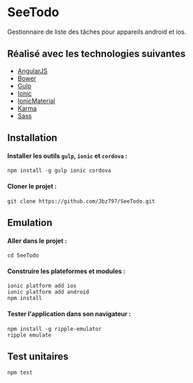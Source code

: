 # SeeTodo
Gestionnaire de liste des tâches pour appareils android et ios.


## Réalisé avec les technologies suivantes
- [AngularJS](https://angularjs.org/)
- [Bower](http://bower.io/)
- [Gulp](http://gulpjs.com/)
- [Ionic](http://ionicframework.com/)
- [IonicMaterial](http://http://ionicmaterial.com/)
- [Karma](http://karma-runner.github.io)
- [Sass](http://sass-lang.com/)


## Installation

#### Installer les outils `gulp`, `ionic` et `cordova` :
```
npm install -g gulp ionic cordova
```

#### Cloner le projet :
```
git clone https://github.com/Jbz797/SeeTodo.git
```


## Emulation

#### Aller dans le projet :
```
cd SeeTodo
```

#### Construire les plateformes et modules :
```
ionic platform add ios
ionic platform add android
npm install
```
#### Tester l'application dans son navigateur :
```
npm install -g ripple-emulator
ripple emulate
```

## Test unitaires

```
npm test
```
